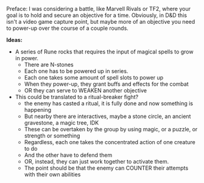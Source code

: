 Preface: I was considering a battle, like Marvell Rivals or TF2, where your goal is to hold and secure an objective for a time. Obviously, in D&D this isn't a video game capture point, but maybe more of an objective you need to power-up over the course of a couple rounds. 

**Ideas:**
- A series of Rune rocks that requires the input of magical spells to grow in power.
	- There are N-stones
	- Each one has to be powered up in series.
	- Each one takes some amount of spell slots to power up
	- When they power-up, they grant buffs and effects for the combat
	- OR they can serve to WEAKEN another objective
- This could be translated to a ritual-breaker fight?
	- the enemy has casted a ritual, it is fully done and now something is happening
	- But nearby there are interactives, maybe a stone circle, an ancient gravestone, a magic tree, IDK
	- These can be overtaken by the group by using magic, or a puzzle, or strength or something
	- Regardless, each one takes the concentrated action of one creature to do
	- And the other have to defend them
	- OR, instead, they can just work together to activate them.
	- The point should be that the enemy can COUNTER their attempts with their own abilities